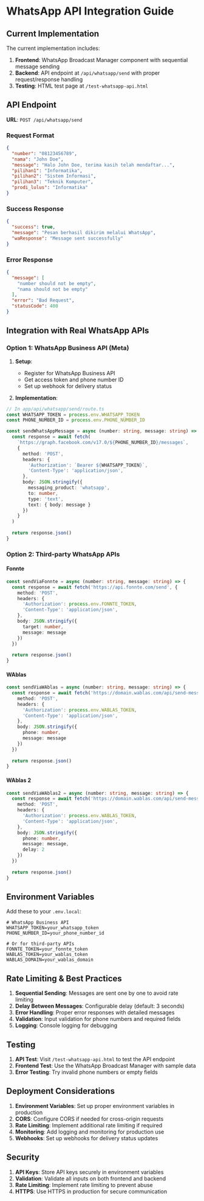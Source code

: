 # WhatsApp API Integration Guide

## Current Implementation

The current implementation includes:

1. **Frontend**: WhatsApp Broadcast Manager component with sequential message sending
2. **Backend**: API endpoint at `/api/whatsapp/send` with proper request/response handling
3. **Testing**: HTML test page at `/test-whatsapp-api.html`

## API Endpoint

**URL**: `POST /api/whatsapp/send`

### Request Format
```json
{
  "number": "08123456789",
  "nama": "John Doe",
  "message": "Halo John Doe, terima kasih telah mendaftar...",
  "pilihan1": "Informatika",
  "pilihan2": "Sistem Informasi", 
  "pilihan3": "Teknik Komputer",
  "prodi_lulus": "Informatika"
}
```

### Success Response
```json
{
  "success": true,
  "message": "Pesan berhasil dikirim melalui WhatsApp",
  "waResponse": "Message sent successfully"
}
```

### Error Response
```json
{
  "message": [
    "number should not be empty",
    "nama should not be empty"
  ],
  "error": "Bad Request",
  "statusCode": 400
}
```

## Integration with Real WhatsApp APIs

### Option 1: WhatsApp Business API (Meta)

1. **Setup**:
   - Register for WhatsApp Business API
   - Get access token and phone number ID
   - Set up webhook for delivery status

2. **Implementation**:
```typescript
// In app/api/whatsapp/send/route.ts
const WHATSAPP_TOKEN = process.env.WHATSAPP_TOKEN
const PHONE_NUMBER_ID = process.env.PHONE_NUMBER_ID

const sendWhatsAppMessage = async (number: string, message: string) => {
  const response = await fetch(
    `https://graph.facebook.com/v17.0/${PHONE_NUMBER_ID}/messages`,
    {
      method: 'POST',
      headers: {
        'Authorization': `Bearer ${WHATSAPP_TOKEN}`,
        'Content-Type': 'application/json',
      },
      body: JSON.stringify({
        messaging_product: 'whatsapp',
        to: number,
        type: 'text',
        text: { body: message }
      })
    }
  )
  
  return response.json()
}
```

### Option 2: Third-party WhatsApp APIs

#### Fonnte
```typescript
const sendViaFonnte = async (number: string, message: string) => {
  const response = await fetch('https://api.fonnte.com/send', {
    method: 'POST',
    headers: {
      'Authorization': process.env.FONNTE_TOKEN,
      'Content-Type': 'application/json',
    },
    body: JSON.stringify({
      target: number,
      message: message
    })
  })
  
  return response.json()
}
```

#### WAblas
```typescript
const sendViaWAblas = async (number: string, message: string) => {
  const response = await fetch('https://domain.wablas.com/api/send-message', {
    method: 'POST',
    headers: {
      'Authorization': process.env.WABLAS_TOKEN,
      'Content-Type': 'application/json',
    },
    body: JSON.stringify({
      phone: number,
      message: message
    })
  })
  
  return response.json()
}
```

#### WAblas 2
```typescript
const sendViaWAblas2 = async (number: string, message: string) => {
  const response = await fetch('https://domain.wablas.com/api/send-message', {
    method: 'POST',
    headers: {
      'Authorization': process.env.WABLAS_TOKEN,
      'Content-Type': 'application/json',
    },
    body: JSON.stringify({
      phone: number,
      message: message,
      delay: 2
    })
  })
  
  return response.json()
}
```

## Environment Variables

Add these to your `.env.local`:

```env
# WhatsApp Business API
WHATSAPP_TOKEN=your_whatsapp_token
PHONE_NUMBER_ID=your_phone_number_id

# Or for third-party APIs
FONNTE_TOKEN=your_fonnte_token
WABLAS_TOKEN=your_wablas_token
WABLAS_DOMAIN=your_wablas_domain
```

## Rate Limiting & Best Practices

1. **Sequential Sending**: Messages are sent one by one to avoid rate limiting
2. **Delay Between Messages**: Configurable delay (default: 3 seconds)
3. **Error Handling**: Proper error responses with detailed messages
4. **Validation**: Input validation for phone numbers and required fields
5. **Logging**: Console logging for debugging

## Testing

1. **API Test**: Visit `/test-whatsapp-api.html` to test the API endpoint
2. **Frontend Test**: Use the WhatsApp Broadcast Manager with sample data
3. **Error Testing**: Try invalid phone numbers or empty fields

## Deployment Considerations

1. **Environment Variables**: Set up proper environment variables in production
2. **CORS**: Configure CORS if needed for cross-origin requests
3. **Rate Limiting**: Implement additional rate limiting if required
4. **Monitoring**: Add logging and monitoring for production use
5. **Webhooks**: Set up webhooks for delivery status updates

## Security

1. **API Keys**: Store API keys securely in environment variables
2. **Validation**: Validate all inputs on both frontend and backend
3. **Rate Limiting**: Implement rate limiting to prevent abuse
4. **HTTPS**: Use HTTPS in production for secure communication 
